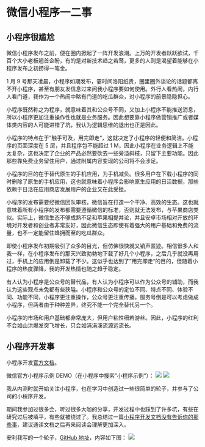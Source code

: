 # 微信小程序一二事

## 小程序很尴尬

微信小程序发布之前，便在圈内掀起了一阵开发浪潮。上万的开发者跃跃欲试，千百个大小老板翘首企盼，有的是对新技术趋之若鹜，更多的人则是渴望着能够在小程序发布之初捞得一笔金。

1 月 9 号那天凌晨，小程序如期发布，霎时间洛阳纸贵，圈里圈外谈论的话题都离不开小程序，甚至有朋友发信息过来问我小程序要如何使用。外行人看热闹，内行人看门道，我作为一个热闹中略有门道的吃瓜群众，对小程序的前景隐隐担心。

小程序既然称之为程序，就意味着其和公众号不同，又加上小程序不能推送消息，所以小程序更加注重操作性也就是业务服务。因此想要靠小程序做营销推广或者媒体类内容的人可能进错了坑，我认为逻辑思维的退出也正是因此。

小程序的特点在于”触手可及，用完即走“，这就决定了小程序的轻便和简洁。小程序的页面深度在 5 层，并且程序包不能超过 1 M，因此小程序在业务逻辑上不能太复杂，这也决定了企业的产品必然要砍去一些旁溢斜枝，只留下主要功能。因此那些靠免费业务留住用户，通过附属内容变现的公司将不会涉足。

小程序的目的在于替代原生的手机应用，为手机减负。很多用户在下载小程序的同时删除了原生的手机应用，这也就意味着小程序会影响原生应用的日活数据，那些依赖于日活在应用商店发展用户的企业又在此受挫。

小程序的发布需要经微信团队审核，微信旨在打造一个干净、高效的生态。这也就意味着所有小程序的发布都需要遵循微信的标准，否则就无法发布，与苹果商店类似。实际上，微信生态不够成熟不足和苹果相提并论，并且安卓市场相对开放的环境对开发者和创业者非常友好，因此微信生态即使有着强大的用户基础和免费的流量，也不一定能留住蜂拥而至的吃瓜群众。

即使小程序发布初期吸引了众多的目光，但仿佛很快就又销声匿迹。相信很多人和我一样，在小程序发布的那天兴致勃勃地下载了好几个小程序，之后几乎就没再用过，手机上的应用倒是卸载了不少。这似乎也达到了”用完即走“的目的，但随着小程序的热度骤降，我的开发热情也随之趋于稳定。

有人认为小程序是公众号的替代品，有人认为小程序可以作为公众号的辅助，而我认为这些观点未免都有些狭隘。小程序和公众号的定位不同、特点不同、体验不同、功能不同，小程序更注重操作，公众号更注重传播。服务号倒是可以考虑做成小程序，但两者由于种种差异，终究不能一个完全替代另一个。

小程序的市场和用户基础都非常庞大，但用户粘性细若游丝。因此，小程序的红利不会如山洪爆发突飞增长，只会如涓涓溪流源远流长。

## 小程序开发事

小程序开发[官方文档](https://mp.weixin.qq.com/debug/wxadoc/dev/)。

微信官方小程序示例 DEMO（在小程序中搜索”小程序示例“）：
![](https://oj6nu6qqs.bkt.clouddn.com/avatar.jpg) ![](https://oj6nu6qqs.bkt.clouddn.com/avatar.jpg)

我从内测时就开始关注小程序，也在学习中创造过一些很简单的轮子，并参与了公司的小程序开发。

期间我参加过很多会，听过很多大咖的分享，开发过程中也踩到了许多坑，有些在研究过后被填平，有些就被绕过了。我总结过一篇[小程序开发文档没有告诉你的那些事]()，建议通读文档之后再来阅读会理解更加深入。

安利我写的一个轮子，[GitHub  地址]()，内容如下图：
![](https://oj6nu6qqs.bkt.clouddn.com/avatar.jpg)
